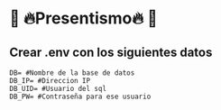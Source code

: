👻  🔥Presentismo🔥  👻
=========

## **Crear .env con los siguientes datos**

```
DB= #Nombre de la base de datos
DB_IP= #Direccion IP
DB_UID= #Usuario del sql
DB_PW= #Contraseña para ese usuario

```
